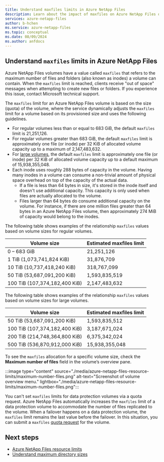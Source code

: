 ```yaml
---
title: Understand maxfiles limits in Azure NetApp Files
description: Learn about the impact of maxfiles on Azure NetApp Files quotas and how to resolve "out of space" messages. 
services: azure-netapp-files
author: b-hchen
ms.service: azure-netapp-files
ms.topic: conceptual
ms.date: 08/09/2024
ms.author: anfdocs
---
```

## Understand `maxfiles` limits in Azure NetApp Files

Azure NetApp Files volumes have a value called `maxfiles` that refers to the maximum number of files and folders (also known as inodes) a volume can contain. When the `maxfiles` limit is reached, clients receive "out of space" messages when attempting to create new files or folders. If you experience this issue, contact Microsoft technical support.

The `maxfiles` limit for an Azure NetApp Files volume is based on the size (quota) of the volume, where the service dynamically adjusts the `maxfiles` limit for a volume based on its provisioned size and uses the following guidelines.

- For regular volumes less than or equal to 683 GiB, the default `maxfiles` limit is 21,251,126.
- For regular volumes greater than 683 GiB, the default `maxfiles` limit is approximately one file (or inode) per 32 KiB of allocated volume capacity up to a maximum of 2,147,483,632.
- For [large volumes](large-volumes-requirements-considerations.md), the default `maxfiles` limit is approximately one file (or inode) per 32 KiB of allocated volume capacity up to a default maximum of 15,938,355,048.
- Each inode uses roughly 288 bytes of capacity in the volume. Having many inodes in a volume can consume a non-trivial amount of physical space overhead on top of the capacity of the actual data.
    - If a file is less than 64 bytes in size, it's stored in the inode itself and doesn't use additional capacity. This capacity is only used when files are actually allocated to the volume.
    - Files larger than 64 bytes do consume additional capacity on the volume. For instance, if there are one million files greater than 64 bytes in an Azure NetApp Files volume, then approximately 274 MiB of capacity would belong to the inodes.


The following table shows examples of the relationship `maxfiles` values based on volume sizes for regular volumes. 

| Volume size | Estimated maxfiles limit |
| - | - |
| 0 – 683 GiB | 21,251,126 |
| 1 TiB (1,073,741,824 KiB) | 31,876,709 |
| 10 TiB (10,737,418,240 KiB) | 318,767,099 |
| 50 TiB (53,687,091,200 KiB)	| 1,593,835,519 |
| 100 TiB (107,374,182,400 KiB) | 2,147,483,632 |

The following table shows examples of the relationship `maxfiles` values based on volume sizes for large volumes. 

| Volume size | Estimated maxfiles limit |
| - | - |
| 50 TiB (53,687,091,200 KiB) |	1,593,835,512 |
| 100 TiB (107,374,182,400 KiB)	| 3,187,671,024 |
| 200 TiB (214,748,364,800 KiB)	| 6,375,342,024  |
| 500 TiB (536,870,912,000 KiB)	| 15,938,355,048 |

To see the `maxfiles` allocation for a specific volume size, check the **Maximum number of files** field in the volume’s overview pane.

:::image type="content" source="./media/azure-netapp-files-resource-limits/maximum-number-files.png" alt-text="Screenshot of volume overview menu." lightbox="./media/azure-netapp-files-resource-limits/maximum-number-files.png":::

You can't set `maxfiles` limits for data protection volumes via a quota request. Azure NetApp Files automatically increases the `maxfiles` limit of a data protection volume to accommodate the number of files replicated to the volume. When a failover happens on a data protection volume, the `maxfiles` limit remains the last value before the failover. In this situation, you can submit a `maxfiles` [quota request](#request-limit-increase) for the volume.

## Next steps

* [Azure NetApp Files resource limits](azure-netapp-files-resource-limits.md)
* [Understand maximum directory sizes](directory-sizes-concept.md)
